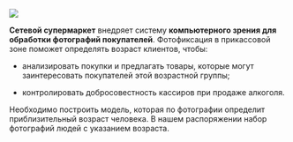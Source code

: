 
![](https://i.ibb.co/GdM2Tk8/how-to-write-a-cv-1.png)

**Сетевой супермаркет** внедряет систему **компьютерного зрения для обработки фотографий покупателей**. Фотофиксация в прикассовой зоне поможет определять возраст клиентов, чтобы:  


- анализировать покупки и предлагать товары, которые могут заинтересовать покупателей этой возрастной группы;  

- контролировать добросовестность кассиров при продаже алкоголя.  

Необходимо построить модель, которая по фотографии определит приблизительный возраст человека. В нашем распоряжении набор фотографий людей с указанием возраста.